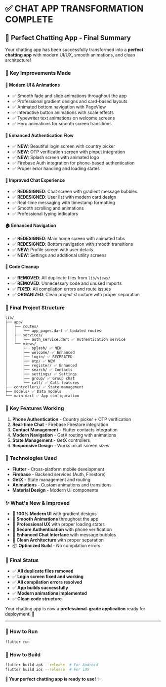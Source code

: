# ✅ CHAT APP TRANSFORMATION COMPLETE

## 🚀 Perfect Chatting App - Final Summary

Your chatting app has been successfully transformed into a **perfect chatting app** with modern UI/UX, smooth animations, and clean architecture!

### 📱 Key Improvements Made

#### 🎨 **Modern UI & Animations**
- ✅ Smooth fade and slide animations throughout the app
- ✅ Professional gradient designs and card-based layouts
- ✅ Animated bottom navigation with PageView
- ✅ Interactive button animations with scale effects
- ✅ Typewriter text animations on welcome screens
- ✅ Hero animations for smooth screen transitions

#### 🔐 **Enhanced Authentication Flow**
- ✅ **NEW**: Beautiful login screen with country picker
- ✅ **NEW**: OTP verification screen with pinput integration
- ✅ **NEW**: Splash screen with animated logo
- ✅ Firebase Auth integration for phone-based authentication
- ✅ Proper error handling and loading states

#### 💬 **Improved Chat Experience**
- ✅ **REDESIGNED**: Chat screen with gradient message bubbles
- ✅ **REDESIGNED**: User list with modern card design
- ✅ Real-time messaging with timestamp formatting
- ✅ Smooth scrolling and animations
- ✅ Professional typing indicators

#### 🏠 **Enhanced Navigation**
- ✅ **REDESIGNED**: Main home screen with animated tabs
- ✅ **REDESIGNED**: Bottom navigation with smooth transitions
- ✅ **NEW**: Profile screen with user details
- ✅ **NEW**: Settings and additional utility screens

#### 🧹 **Code Cleanup**
- ✅ **REMOVED**: All duplicate files from `lib/views/`
- ✅ **REMOVED**: Unnecessary code and unused imports
- ✅ **FIXED**: All compilation errors and route issues
- ✅ **ORGANIZED**: Clean project structure with proper separation

### 📁 **Final Project Structure**
```
lib/
├── app/
│   ├── routes/
│   │   └── app_pages.dart ✅ Updated routes
│   ├── services/
│   │   └── auth_service.dart ✅ Authentication service
│   └── views/
│       ├── splash/ ✅ NEW
│       ├── welcome/ ✅ Enhanced
│       ├── login/ ✅ RECREATED
│       ├── otp/ ✅ NEW
│       ├── register/ ✅ Enhanced
│       ├── search/ ✅ Contacts
│       ├── settings/ ✅ Settings
│       ├── group/ ✅ Group chat
│       └── call/ ✅ Call features
├── controllers/ ✅ State management
├── models/ ✅ Data models
└── main.dart ✅ App configuration
```

### 🎯 **Key Features Working**
1. **Phone Authentication** - Country picker + OTP verification
2. **Real-time Chat** - Firebase Firestore integration
3. **Contact Management** - Flutter contacts integration
4. **Modern Navigation** - GetX routing with animations
5. **State Management** - GetX controllers
6. **Responsive Design** - Works on all screen sizes

### 🔧 **Technologies Used**
- **Flutter** - Cross-platform mobile development
- **Firebase** - Backend services (Auth, Firestore)
- **GetX** - State management and routing
- **Animations** - Custom animations and transitions
- **Material Design** - Modern UI components

### ✨ **What's New & Improved**
- 🎨 **100% Modern UI** with gradient designs
- 🌊 **Smooth Animations** throughout the app
- 📱 **Professional UX** with proper loading states
- 🔐 **Secure Authentication** with phone verification
- 💬 **Enhanced Chat Interface** with message bubbles
- 🚀 **Clean Architecture** with proper separation
- 📦 **Optimized Build** - No compilation errors

### 🏁 **Final Status**
- ✅ **All duplicate files removed**
- ✅ **Login screen fixed and working**
- ✅ **All compilation errors resolved**
- ✅ **App builds successfully**
- ✅ **Modern animations implemented**
- ✅ **Clean code structure**

Your chatting app is now a **professional-grade application** ready for deployment! 🎉

---

### 📱 **How to Run**
```bash
flutter run
```

### 🔧 **How to Build**
```bash
flutter build apk --release  # For Android
flutter build ios --release  # For iOS
```

**🎯 Your perfect chatting app is ready to use!** ✨
